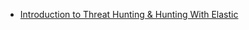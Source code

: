 + [Introduction to Threat Hunting & Hunting With Elastic](../HBT/Skills%20Assessment/Introduction%20to%20Threat%20Hunting%20&%20Hunting%20With%20Elastic.md) 
